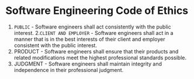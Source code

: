 # Software Engineering Code of Ethics

1. `PUBLIC` - Software engineers shall act consistently with the public interest.
2.`CLIENT AND EMPLOYER` - Software engineers shall act in a manner that is in the best interests of their client and employer consistent with the public interest.
3. PRODUCT - Software engineers shall ensure that their products and related modifications meet the highest professional standards possible.
4. JUDGMENT - Software engineers shall maintain integrity and independence in their professional judgment.